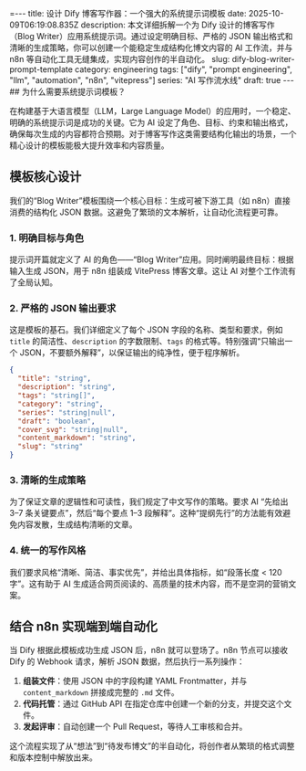 =---
title: 设计 Dify 博客写作器：一个强大的系统提示词模板
date: 2025-10-09T06:19:08.835Z
description: 本文详细拆解一个为 Dify 设计的博客写作（Blog Writer）应用系统提示词。通过设定明确目标、严格的 JSON 输出格式和清晰的生成策略，你可以创建一个能稳定生成结构化博文内容的 AI 工作流，并与 n8n 等自动化工具无缝集成，实现内容创作的半自动化。
slug: dify-blog-writer-prompt-template
category: engineering
tags: ["dify", "prompt engineering", "llm", "automation", "n8n", "vitepress"]
series: "AI 写作流水线"
draft: true
---## 为什么需要系统提示词模板？

在构建基于大语言模型（LLM，Large Language Model）的应用时，一个稳定、明确的系统提示词是成功的关键。它为 AI 设定了角色、目标、约束和输出格式，确保每次生成的内容都符合预期。对于博客写作这类需要结构化输出的场景，一个精心设计的模板能极大提升效率和内容质量。

## 模板核心设计

我们的“Blog Writer”模板围绕一个核心目标：生成可被下游工具（如 n8n）直接消费的结构化 JSON 数据。这避免了繁琐的文本解析，让自动化流程更可靠。

### 1. 明确目标与角色

提示词开篇就定义了 AI 的角色——“Blog Writer”应用。同时阐明最终目标：根据输入生成 JSON，用于 n8n 组装成 VitePress 博客文章。这让 AI 对整个工作流有了全局认知。

### 2. 严格的 JSON 输出要求

这是模板的基石。我们详细定义了每个 JSON 字段的名称、类型和要求，例如 `title` 的简洁性、`description` 的字数限制、`tags` 的格式等。特别强调“只输出一个 JSON，不要额外解释”，以保证输出的纯净性，便于程序解析。

```json
{
  "title": "string",
  "description": "string",
  "tags": "string[]",
  "category": "string",
  "series": "string|null",
  "draft": "boolean",
  "cover_svg": "string|null",
  "content_markdown": "string",
  "slug": "string"
}
```

### 3. 清晰的生成策略

为了保证文章的逻辑性和可读性，我们规定了中文写作的策略。要求 AI “先给出 3–7 条关键要点”，然后“每个要点 1–3 段解释”。这种“提纲先行”的方法能有效避免内容发散，生成结构清晰的文章。

### 4. 统一的写作风格

我们要求风格“清晰、简洁、事实优先”，并给出具体指标，如“段落长度 < 120 字”。这有助于 AI 生成适合网页阅读的、高质量的技术内容，而不是空洞的营销文案。

## 结合 n8n 实现端到端自动化

当 Dify 根据此模板成功生成 JSON 后，n8n 就可以登场了。n8n 节点可以接收 Dify 的 Webhook 请求，解析 JSON 数据，然后执行一系列操作：

1.  **组装文件**：使用 JSON 中的字段构建 YAML Frontmatter，并与 `content_markdown` 拼接成完整的 `.md` 文件。
2.  **代码托管**：通过 GitHub API 在指定仓库中创建一个新的分支，并提交这个文件。
3.  **发起评审**：自动创建一个 Pull Request，等待人工审核和合并。

这个流程实现了从“想法”到“待发布博文”的半自动化，将创作者从繁琐的格式调整和版本控制中解放出来。
